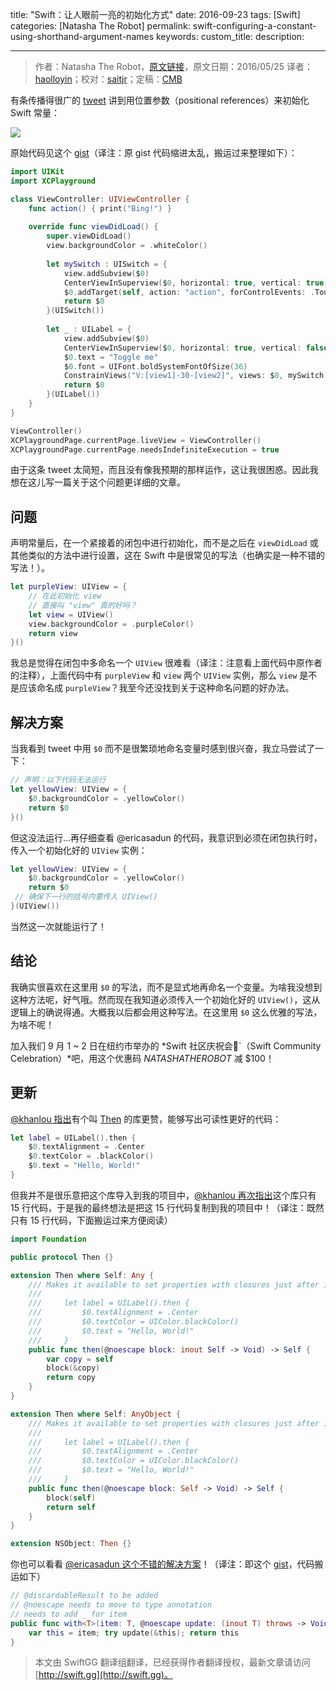title: "Swift：让人眼前一亮的初始化方式"
date: 2016-09-23
tags: [Swift]
categories: [Natasha The Robot]
permalink: swift-configuring-a-constant-using-shorthand-argument-names
keywords: 
custom_title: 
description: 

---
> 作者：Natasha The Robot，[原文链接](https://www.natashatherobot.com/swift-configuring-a-constant-using-shorthand-argument-names/)，原文日期：2016/05/25
> 译者：[haolloyin](https://github.com/haolloyin)；校对：[saitjr](http://www.saitjr.com)；定稿：[CMB](https://github.com/chenmingbiao)
  







<!--此处开始正文-->

有条传播得很广的 [tweet](https://twitter.com/nick_skmbo/status/735109452827877377) 讲到用位置参数（positional references）来初始化 Swift 常量：

![](https://img1.doubanio.com/view/photo/large/public/p2367204967.jpg)

原始代码见这个 [gist](https://gist.github.com/erica/4fa60524d9b71bfa9819)（译注：原 gist 代码缩进太乱，搬运过来整理如下）：

```swift
import UIKit
import XCPlayground

class ViewController: UIViewController {
    func action() { print("Bing!") }
    
    override func viewDidLoad() {
        super.viewDidLoad()
        view.backgroundColor = .whiteColor()
        
        let mySwitch : UISwitch = {
            view.addSubview($0)
            CenterViewInSuperview($0, horizontal: true, vertical: true)
            $0.addTarget(self, action: "action", forControlEvents: .TouchUpInside)
            return $0
        }(UISwitch())
        
        let _ : UILabel = {
            view.addSubview($0)
            CenterViewInSuperview($0, horizontal: true, vertical: false)
            $0.text = "Toggle me"
            $0.font = UIFont.boldSystemFontOfSize(36)
            ConstrainViews("V:[view1]-30-[view2]", views: $0, mySwitch)
            return $0
        }(UILabel())
    }
}

ViewController()
XCPlaygroundPage.currentPage.liveView = ViewController()
XCPlaygroundPage.currentPage.needsIndefiniteExecution = true
```

由于这条 tweet 太简短，而且没有像我预期的那样运作，这让我很困惑。因此我想在这儿写一篇关于这个问题更详细的文章。

<!--more-->

## 问题

声明常量后，在一个紧接着的闭包中进行初始化，而不是之后在 `viewDidLoad` 或其他类似的方法中进行设置，这在 Swift 中是很常见的写法（也确实是一种不错的写法！）。

```swift
let purpleView: UIView = {
    // 在此初始化 view
    // 直接叫 "view" 真的好吗？
    let view = UIView()
    view.backgroundColor = .purpleColor()
    return view
}()
```

我总是觉得在闭包中多命名一个 `UIView` 很难看（译注：注意看上面代码中原作者的注释），上面代码中有 `purpleView` 和 `view` 两个 `UIView` 实例，那么 `view` 是不是应该命名成 `purpleView`？我至今还没找到关于这种命名问题的好办法。

## 解决方案

当我看到 tweet 中用 `$0` 而不是很繁琐地命名变量时感到很兴奋，我立马尝试了一下：

```swift
// 声明：以下代码无法运行
let yellowView: UIView = {
    $0.backgroundColor = .yellowColor()
    return $0
}()
```

但这没法运行...再仔细查看 @ericasadun 的代码，我意识到必须在闭包执行时，传入一个初始化好的 `UIView` 实例：

```swift
let yellowView: UIView = {
    $0.backgroundColor = .yellowColor()
    return $0
 // 确保下一行的括号内要传入 UIView()
}(UIView())
```

当然这一次就能运行了！

## 结论

我确实很喜欢在这里用 `$0` 的写法，而不是显式地再命名一个变量。为啥我没想到这种方法呢，好气哦。然而现在我知道必须传入一个初始化好的 `UIView()`，这从逻辑上的确说得通。大概我以后都会用这种写法。在这里用 `$0` 这么优雅的写法，为啥不呢！

加入我们 9 月 1 ~ 2 日在纽约市举办的 *Swift 社区庆祝会🎉`（Swift Community Celebration）*吧，用这个优惠码 *NATASHATHEROBOT* 减 $100！

## 更新

[@khanlou 指出](https://twitter.com/khanlou/status/735500301487198210)有个叫 [Then](https://github.com/devxoul/Then) 的库更赞，能够写出可读性更好的代码：

```swift
let label = UILabel().then {
    $0.textAlignment = .Center
    $0.textColor = .blackColor()
    $0.text = "Hello, World!"
}
```

但我并不是很乐意把这个库导入到我的项目中，[@khanlou 再次指出](https://twitter.com/khanlou/status/735508166746775552)这个库只有 15 行代码，于是我的最终想法是把这 15 行代码复制到我的项目中！（译注：既然只有 15 行代码，下面搬运过来方便阅读）

```swift
import Foundation

public protocol Then {}

extension Then where Self: Any {
    /// Makes it available to set properties with closures just after initializing.
    ///
    ///     let label = UILabel().then {
    ///         $0.textAlignment = .Center
    ///         $0.textColor = UIColor.blackColor()
    ///         $0.text = "Hello, World!"
    ///     }
    public func then(@noescape block: inout Self -> Void) -> Self {
        var copy = self
        block(&copy)
        return copy
    }
}

extension Then where Self: AnyObject {
    /// Makes it available to set properties with closures just after initializing.
    ///
    ///     let label = UILabel().then {
    ///         $0.textAlignment = .Center
    ///         $0.textColor = UIColor.blackColor()
    ///         $0.text = "Hello, World!"
    ///     }
    public func then(@noescape block: Self -> Void) -> Self {
        block(self)
        return self
    }
}

extension NSObject: Then {}
```

你也可以看看 [@ericasadun 这个不错的解决方案](https://twitter.com/ericasadun/status/735520147549487104)！（译注：即这个 [gist](https://gist.github.com/erica/72be2ffe76a569376469c2f2110aee9c)，代码搬运如下）

```swift
// @discardableResult to be added
// @noescape needs to move to type annotation
// needs to add _ for item
public func with<T>(item: T, @noescape update: (inout T) throws -> Void) rethrows -> T {
    var this = item; try update(&this); return this
}
```

> 本文由 SwiftGG 翻译组翻译，已经获得作者翻译授权，最新文章请访问 [http://swift.gg](http://swift.gg)。